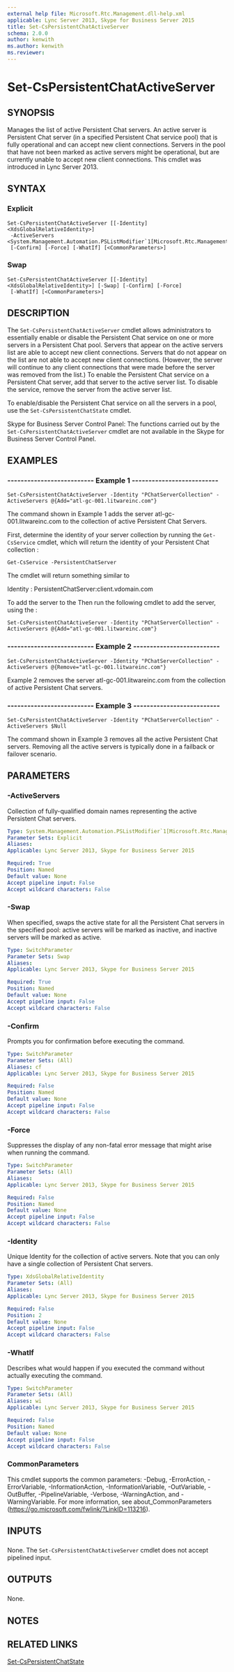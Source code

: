 ```yaml
---
external help file: Microsoft.Rtc.Management.dll-help.xml
applicable: Lync Server 2013, Skype for Business Server 2015
title: Set-CsPersistentChatActiveServer
schema: 2.0.0
author: kenwith
ms.author: kenwith
ms.reviewer:
---
```


# Set-CsPersistentChatActiveServer

## SYNOPSIS
Manages the list of active Persistent Chat servers.
An active server is Persistent Chat server (in a specified Persistent Chat service pool) that is fully operational and can accept new client connections.
Servers in the pool that have not been marked as active servers might be operational, but are currently unable to accept new client connections.
This cmdlet was introduced in Lync Server 2013.


## SYNTAX

### Explicit
```
Set-CsPersistentChatActiveServer [[-Identity] <XdsGlobalRelativeIdentity>]
 -ActiveServers <System.Management.Automation.PSListModifier`1[Microsoft.Rtc.Management.Deploy.Fqdn]>
 [-Confirm] [-Force] [-WhatIf] [<CommonParameters>]
```

### Swap
```
Set-CsPersistentChatActiveServer [[-Identity] <XdsGlobalRelativeIdentity>] [-Swap] [-Confirm] [-Force]
 [-WhatIf] [<CommonParameters>]
```

## DESCRIPTION
The `Set-CsPersistentChatActiveServer` cmdlet allows administrators to essentially enable or disable the Persistent Chat service on one or more servers in a Persistent Chat pool.
Servers that appear on the active servers list are able to accept new client connections.
Servers that do not appear on the list are not able to accept new client connections.
(However, the server will continue to any client connections that were made before the server was removed from the list.) To enable the Persistent Chat service on a Persistent Chat server, add that server to the active server list.
To disable the service, remove the server from the active server list.

To enable/disable the Persistent Chat service on all the servers in a pool, use the `Set-CsPersistentChatState` cmdlet.

Skype for Business Server Control Panel: The functions carried out by the `Set-CsPersistentChatActiveServer` cmdlet are not available in the Skype for Business Server Control Panel.


## EXAMPLES

### -------------------------- Example 1 --------------------------
```
Set-CsPersistentChatActiveServer -Identity "PChatServerCollection" -ActiveServers @{Add="atl-gc-001.litwareinc.com"}
```

The command shown in Example 1 adds the server atl-gc-001.litwareinc.com to the collection of active Persistent Chat Servers.

First, determine the identity of your server collection by running the `Get-CsService` cmdlet, which will return the identity of your Persistent Chat collection :

`Get-CsService -PersistentChatServer`

The cmdlet will return something similar to

Identity : PersistentChatServer:client.vdomain.com

To add the server to the Then run the following cmdlet to add the server, using the :

`Set-CsPersistentChatActiveServer -Identity "PChatServerCollection" -ActiveServers @{Add="atl-gc-001.litwareinc.com"}`

### -------------------------- Example 2 --------------------------
```
Set-CsPersistentChatActiveServer -Identity "PChatServerCollection" -ActiveServers @{Remove="atl-gc-001.litwareinc.com"}
```

Example 2 removes the server atl-gc-001.litwareinc.com from the collection of active Persistent Chat servers.


### -------------------------- Example 3 --------------------------
```
Set-CsPersistentChatActiveServer -Identity "PChatServerCollection" -ActiveServers $Null
```

The command shown in Example 3 removes all the active Persistent Chat servers.
Removing all the active servers is typically done in a failback or failover scenario.


## PARAMETERS

### -ActiveServers
Collection of fully-qualified domain names representing the active Persistent Chat servers.

```yaml
Type: System.Management.Automation.PSListModifier`1[Microsoft.Rtc.Management.Deploy.Fqdn]
Parameter Sets: Explicit
Aliases: 
Applicable: Lync Server 2013, Skype for Business Server 2015

Required: True
Position: Named
Default value: None
Accept pipeline input: False
Accept wildcard characters: False
```

### -Swap
When specified, swaps the active state for all the Persistent Chat servers in the specified pool: active servers will be marked as inactive, and inactive servers will be marked as active.

```yaml
Type: SwitchParameter
Parameter Sets: Swap
Aliases: 
Applicable: Lync Server 2013, Skype for Business Server 2015

Required: True
Position: Named
Default value: None
Accept pipeline input: False
Accept wildcard characters: False
```

### -Confirm
Prompts you for confirmation before executing the command.

```yaml
Type: SwitchParameter
Parameter Sets: (All)
Aliases: cf
Applicable: Lync Server 2013, Skype for Business Server 2015

Required: False
Position: Named
Default value: None
Accept pipeline input: False
Accept wildcard characters: False
```

### -Force
Suppresses the display of any non-fatal error message that might arise when running the command.

```yaml
Type: SwitchParameter
Parameter Sets: (All)
Aliases: 
Applicable: Lync Server 2013, Skype for Business Server 2015

Required: False
Position: Named
Default value: None
Accept pipeline input: False
Accept wildcard characters: False
```

### -Identity
Unique Identity for the collection of active servers.
Note that you can only have a single collection of Persistent Chat servers.


```yaml
Type: XdsGlobalRelativeIdentity
Parameter Sets: (All)
Aliases: 
Applicable: Lync Server 2013, Skype for Business Server 2015

Required: False
Position: 2
Default value: None
Accept pipeline input: False
Accept wildcard characters: False
```

### -WhatIf
Describes what would happen if you executed the command without actually executing the command.

```yaml
Type: SwitchParameter
Parameter Sets: (All)
Aliases: wi
Applicable: Lync Server 2013, Skype for Business Server 2015

Required: False
Position: Named
Default value: None
Accept pipeline input: False
Accept wildcard characters: False
```

### CommonParameters
This cmdlet supports the common parameters: -Debug, -ErrorAction, -ErrorVariable, -InformationAction, -InformationVariable, -OutVariable, -OutBuffer, -PipelineVariable, -Verbose, -WarningAction, and -WarningVariable. For more information, see about_CommonParameters (https://go.microsoft.com/fwlink/?LinkID=113216).

## INPUTS

###  
None.
The `Set-CsPersistentChatActiveServer` cmdlet does not accept pipelined input.

## OUTPUTS

###  
None.

## NOTES

## RELATED LINKS

[Set-CsPersistentChatState](Set-CsPersistentChatState.md)

